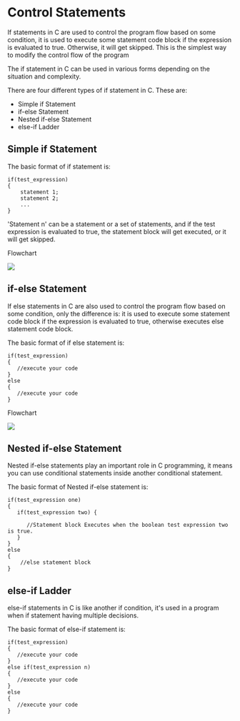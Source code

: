 # Control Statements

If statements in C are used to control the program flow based on some condition, it is used to execute some statement code block if the expression is evaluated to true. Otherwise, it will get skipped. This is the simplest way to modify the control flow of the program

The if statement in C can be used in various forms depending on the situation and complexity.

There are four different types of if statement in C. These are:

* Simple if Statement
* if-else Statement
* Nested if-else Statement
* else-if Ladder

## Simple if Statement

The basic format of if statement is:

```text
if(test_expression)
{
    statement 1;
    statement 2;
    ...
}
```

'Statement n' can be a statement or a set of statements, and if the test expression is evaluated to true, the statement block will get executed, or it will get skipped.

Flowchart

![](https://github.com/AswinS07/C_programming/tree/82e0997762ed854b7866a18af2d94261b81a2838/_includes/c-if.png)

## if-else Statement

If else statements in C are also used to control the program flow based on some condition, only the difference is: it is used to execute some statement code block if the expression is evaluated to true, otherwise executes else statement code block.

The basic format of if else statement is:

```text
if(test_expression)
{
   //execute your code
}
else
{
   //execute your code
}
```

Flowchart

![](https://github.com/AswinS07/C_programming/tree/82e0997762ed854b7866a18af2d94261b81a2838/_includes/c-if-else.png)

## Nested if-else Statement

Nested if-else statements play an important role in C programming, it means you can use conditional statements inside another conditional statement.

The basic format of Nested if-else statement is:

```text
if(test_expression one)
{
   if(test_expression two) {

      //Statement block Executes when the boolean test expression two is true.
   }
}
else
{
    //else statement block
}
```

## else-if Ladder

else-if statements in C is like another if condition, it's used in a program when if statement having multiple decisions.

The basic format of else-if statement is:

```text
if(test_expression)
{
   //execute your code
}
else if(test_expression n)
{
   //execute your code
}
else
{
   //execute your code
}
```

